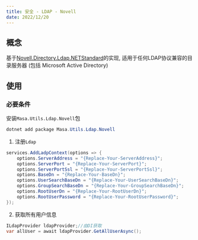 ```yaml
---
title: 安全 - LDAP - Novell
date: 2022/12/20
---
```


## 概念

基于[Novell.Directory.Ldap.NETStandard](https://github.com/dsbenghe/Novell.Directory.Ldap.NETStandard)的实现, 适用于任何LDAP协议兼容的目录服务器 (包括 Microsoft Active Directory)

## 使用

### 必要条件

安装`Masa.Utils.Ldap.Novell`包

``` powershell
dotnet add package Masa.Utils.Ldap.Novell
```

1. 注册`Ldap`

``` C#
services.AddLadpContext(options => {
    options.ServerAddress = "{Replace-Your-ServerAddress}";
    options.ServerPort = "{Replace-Your-ServerPort}";
    options.ServerPortSsl = "{Replace-Your-ServerPortSsl}";
    options.BaseDn = "{Replace-Your-BaseDn}";
    options.UserSearchBaseDn = "{Replace-Your-UserSearchBaseDn}";
    options.GroupSearchBaseDn = "{Replace-Your-GroupSearchBaseDn}";
    options.RootUserDn = "{Replace-Your-RootUserDn}";
    options.RootUserPassword = "{Replace-Your-RootUserPassword}";
});
```

2. 获取所有用户信息

``` C#
ILdapProvider ldapProvider;//由DI获取
var allUser = await ldapProvider.GetAllUserAsync();
```